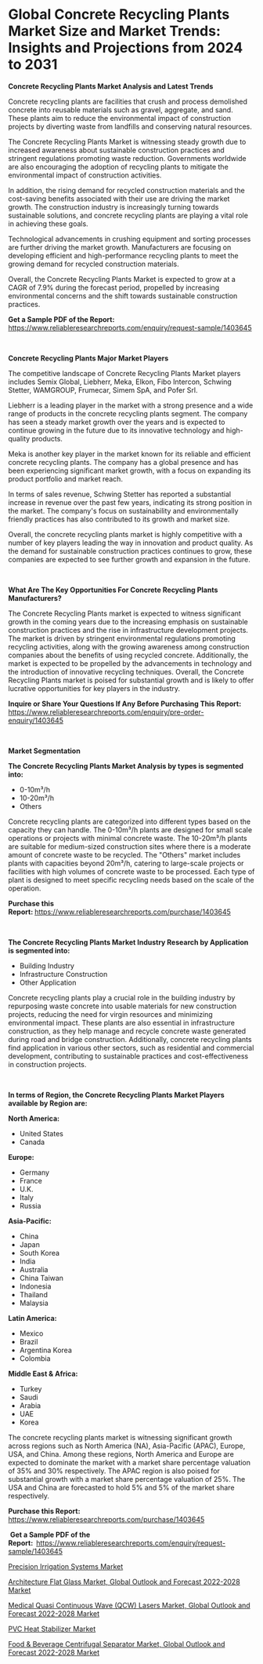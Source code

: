 <p><h1>Global Concrete Recycling Plants Market Size and Market Trends: Insights and Projections from 2024 to 2031</h1></p><p><strong>Concrete Recycling Plants Market Analysis and Latest Trends</strong></p>
<p><p>Concrete recycling plants are facilities that crush and process demolished concrete into reusable materials such as gravel, aggregate, and sand. These plants aim to reduce the environmental impact of construction projects by diverting waste from landfills and conserving natural resources.</p><p>The Concrete Recycling Plants Market is witnessing steady growth due to increased awareness about sustainable construction practices and stringent regulations promoting waste reduction. Governments worldwide are also encouraging the adoption of recycling plants to mitigate the environmental impact of construction activities.</p><p>In addition, the rising demand for recycled construction materials and the cost-saving benefits associated with their use are driving the market growth. The construction industry is increasingly turning towards sustainable solutions, and concrete recycling plants are playing a vital role in achieving these goals.</p><p>Technological advancements in crushing equipment and sorting processes are further driving the market growth. Manufacturers are focusing on developing efficient and high-performance recycling plants to meet the growing demand for recycled construction materials.</p><p>Overall, the Concrete Recycling Plants Market is expected to grow at a CAGR of 7.9% during the forecast period, propelled by increasing environmental concerns and the shift towards sustainable construction practices.</p></p>
<p><strong>Get a Sample PDF of the Report:&nbsp;</strong> <a href="https://www.reliableresearchreports.com/enquiry/request-sample/1403645">https://www.reliableresearchreports.com/enquiry/request-sample/1403645</a></p>
<p>&nbsp;</p>
<p><strong>Concrete Recycling Plants Major Market Players</strong></p>
<p><p>The competitive landscape of Concrete Recycling Plants Market players includes Semix Global, Liebherr, Meka, Elkon, Fibo Intercon, Schwing Stetter, WAMGROUP, Frumecar, Simem SpA, and Pofer Srl. </p><p>Liebherr is a leading player in the market with a strong presence and a wide range of products in the concrete recycling plants segment. The company has seen a steady market growth over the years and is expected to continue growing in the future due to its innovative technology and high-quality products. </p><p>Meka is another key player in the market known for its reliable and efficient concrete recycling plants. The company has a global presence and has been experiencing significant market growth, with a focus on expanding its product portfolio and market reach.</p><p>In terms of sales revenue, Schwing Stetter has reported a substantial increase in revenue over the past few years, indicating its strong position in the market. The company's focus on sustainability and environmentally friendly practices has also contributed to its growth and market size.</p><p>Overall, the concrete recycling plants market is highly competitive with a number of key players leading the way in innovation and product quality. As the demand for sustainable construction practices continues to grow, these companies are expected to see further growth and expansion in the future.</p></p>
<p>&nbsp;</p>
<p><strong>What Are The Key Opportunities For Concrete Recycling Plants Manufacturers?</strong></p>
<p><p>The Concrete Recycling Plants market is expected to witness significant growth in the coming years due to the increasing emphasis on sustainable construction practices and the rise in infrastructure development projects. The market is driven by stringent environmental regulations promoting recycling activities, along with the growing awareness among construction companies about the benefits of using recycled concrete. Additionally, the market is expected to be propelled by the advancements in technology and the introduction of innovative recycling techniques. Overall, the Concrete Recycling Plants market is poised for substantial growth and is likely to offer lucrative opportunities for key players in the industry.</p></p>
<p><strong>Inquire or Share Your Questions If Any Before Purchasing This Report:</strong> <a href="https://www.reliableresearchreports.com/enquiry/pre-order-enquiry/1403645">https://www.reliableresearchreports.com/enquiry/pre-order-enquiry/1403645</a></p>
<p>&nbsp;</p>
<p><strong>Market Segmentation</strong></p>
<p><strong>The Concrete Recycling Plants Market Analysis by types is segmented into:</strong></p>
<p><ul><li>0-10m³/h</li><li>10-20m³/h</li><li>Others</li></ul></p>
<p><p>Concrete recycling plants are categorized into different types based on the capacity they can handle. The 0-10m³/h plants are designed for small scale operations or projects with minimal concrete waste. The 10-20m³/h plants are suitable for medium-sized construction sites where there is a moderate amount of concrete waste to be recycled. The "Others" market includes plants with capacities beyond 20m³/h, catering to large-scale projects or facilities with high volumes of concrete waste to be processed. Each type of plant is designed to meet specific recycling needs based on the scale of the operation.</p></p>
<p><strong>Purchase this Report:&nbsp;</strong><a href="https://www.reliableresearchreports.com/purchase/1403645">https://www.reliableresearchreports.com/purchase/1403645</a></p>
<p>&nbsp;</p>
<p><strong>The Concrete Recycling Plants Market Industry Research by Application is segmented into:</strong></p>
<p><ul><li>Building Industry</li><li>Infrastructure Construction</li><li>Other Application</li></ul></p>
<p><p>Concrete recycling plants play a crucial role in the building industry by repurposing waste concrete into usable materials for new construction projects, reducing the need for virgin resources and minimizing environmental impact. These plants are also essential in infrastructure construction, as they help manage and recycle concrete waste generated during road and bridge construction. Additionally, concrete recycling plants find application in various other sectors, such as residential and commercial development, contributing to sustainable practices and cost-effectiveness in construction projects.</p></p>
<p>&nbsp;</p>
<p><strong>In terms of Region, the Concrete Recycling Plants Market Players available by Region are:</strong></p>
<p>
    <p> <strong> North America: </strong>
        <ul>
            <li>United States</li>
            <li>Canada</li>
        </ul>
        </p> 
    <p> <strong> Europe: </strong>
        <ul>
            <li>Germany</li>
            <li>France</li>
            <li>U.K.</li>
            <li>Italy</li>
            <li>Russia</li>
        </ul>
        </p> 
    <p> <strong> Asia-Pacific: </strong>
        <ul>
            <li>China</li>
            <li>Japan</li>
            <li>South Korea</li>
            <li>India</li>
            <li>Australia</li>
            <li>China Taiwan</li>
            <li>Indonesia</li>
            <li>Thailand</li>
            <li>Malaysia</li>
        </ul>
        </p> 
    <p> <strong> Latin America: </strong>
        <ul>
            <li>Mexico</li>
            <li>Brazil</li>
            <li>Argentina Korea</li>
            <li>Colombia</li>
        </ul>
        </p> 
    <p> <strong> Middle East & Africa: </strong>
        <ul>
            <li>Turkey</li>
            <li>Saudi</li>
            <li>Arabia</li>
            <li>UAE</li>
            <li>Korea</li>
        </ul>
    </p>
    </p>
<p><p>The concrete recycling plants market is witnessing significant growth across regions such as North America (NA), Asia-Pacific (APAC), Europe, USA, and China. Among these regions, North America and Europe are expected to dominate the market with a market share percentage valuation of 35% and 30% respectively. The APAC region is also poised for substantial growth with a market share percentage valuation of 25%. The USA and China are forecasted to hold 5% and 5% of the market share respectively.</p></p>
<p><strong>Purchase this Report: </strong><a href="https://www.reliableresearchreports.com/purchase/1403645">https://www.reliableresearchreports.com/purchase/1403645</a></p>
<p>&nbsp;<strong>Get a Sample PDF of the Report:&nbsp;&nbsp;</strong><a href="https://www.reliableresearchreports.com/enquiry/request-sample/1403645">https://www.reliableresearchreports.com/enquiry/request-sample/1403645</a></p>
<p><strong></strong></p>
<p><p><a href="https://view.publitas.com/reportprime-1/precision-irrigation-systems-market-offers-provide-insightful-data-for-the-time-period-from-2024-to-2031-and-also-provide-analysis-based-on-application-type-and-region/">Precision Irrigation Systems Market</a></p><p><a href="https://gentle-editor-9db.notion.site/Architecture-Flat-Glass-Market-Global-Outlook-and-Forecast-2022-2028-Market-Size-Market-Trends-an-cd4e8faab085406198280fdbb6cf1ec6">Architecture Flat Glass Market, Global Outlook and Forecast 2022-2028 Market</a></p><p><a href="https://poised-avenue-46d.notion.site/Medical-Quasi-Continuous-Wave-QCW-Lasers-Market-Global-Outlook-and-Forecast-2022-2028-Market-Rese-acadf686081b4606bf9e1bb090abb3c4">Medical Quasi Continuous Wave (QCW) Lasers Market, Global Outlook and Forecast 2022-2028 Market</a></p><p><a href="https://view.publitas.com/reportprime-1/pvc-heat-stabilizer-market-offers-provide-insightful-data-for-the-time-period-from-2024-to-2031-and-also-provide-analysis-based-on-application-type-and-region/">PVC Heat Stabilizer Market</a></p><p><a href="https://unruly-ladybug-44b.notion.site/Food-Beverage-Centrifugal-Separator-Market-Global-Outlook-and-Forecast-2022-2028-Market-Research--d0816d1984674213ae7e7aec867ef4ef">Food & Beverage Centrifugal Separator Market, Global Outlook and Forecast 2022-2028 Market</a></p></p>